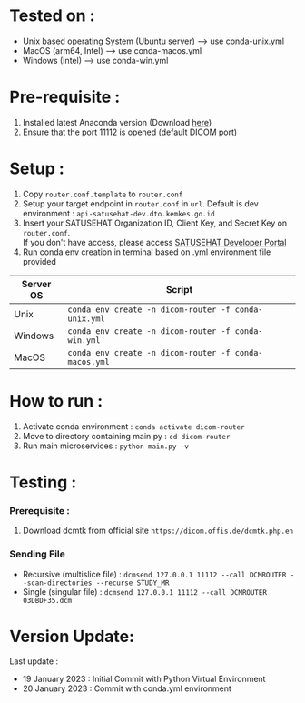 # Tested on : 
- Unix based operating System (Ubuntu server) --> use conda-unix.yml
- MacOS (arm64, Intel) --> use conda-macos.yml
- Windows (Intel) --> use conda-win.yml

# Pre-requisite : 
1. Installed latest Anaconda version (Download [here](https://anaconda.com/products/distribution))
2. Ensure that the port 11112 is opened (default DICOM port)

# Setup :
1. Copy ```router.conf.template``` to ```router.conf```
2. Setup your target endpoint in ```router.conf``` in ```url```. Default is dev environment : ```api-satusehat-dev.dto.kemkes.go.id```
3. Insert your SATUSEHAT Organization ID, Client Key, and Secret Key on ```router.conf```. <br> If you don't have access, please access [SATUSEHAT Developer Portal](https://satusehat.kemkes.go.id/sign-up)
4. Run conda env creation in terminal based on .yml environment file provided

| Server OS    | Script |
| ----------- | ----------- |
| Unix      | ```conda env create -n dicom-router -f conda-unix.yml```       |
| Windows   | ```conda env create -n dicom-router -f conda-win.yml```       |
| MacOS   | ```conda env create -n dicom-router -f conda-macos.yml```       |


# How to run :
1. Activate conda environment : ```conda activate dicom-router```
2. Move to directory containing main.py : ```cd dicom-router```
3. Run main microservices : ```python main.py -v```

# Testing :
### Prerequisite : 
1. Download dcmtk from official site ```https://dicom.offis.de/dcmtk.php.en```

### Sending File
- Recursive (multislice file) : ```dcmsend 127.0.0.1 11112 --call DCMROUTER --scan-directories --recurse STUDY_MR```
- Single (singular file) : ```dcmsend 127.0.0.1 11112 --call DCMROUTER 03DBDF35.dcm```

# Version Update:
Last update : 
- 19 January 2023 : Initial Commit with Python Virtual Environment
- 20 January 2023 : Commit with conda.yml environment 
